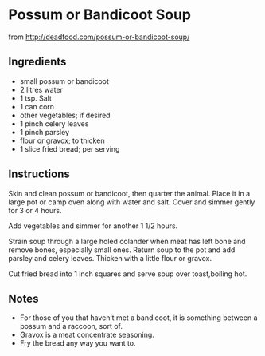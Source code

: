# Possum or Bandicoot Soup

from http://deadfood.com/possum-or-bandicoot-soup/

## Ingredients
* small possum or bandicoot
* 2 litres water
* 1 tsp. Salt
* 1 can corn
* other vegetables; if desired
* 1 pinch celery leaves
* 1 pinch parsley
* flour or gravox; to thicken
* 1 slice fried bread; per serving

## Instructions
Skin and clean possum or bandicoot, then quarter the animal. Place it in a large pot or camp oven along with water and salt. Cover and simmer gently for 3 or 4 hours.

Add vegetables and simmer for another 1 1/2 hours.

Strain soup through a large holed colander when meat has left bone and remove bones, especially small ones. Return soup to the pot and add parsley and celery leaves. Thicken with a little flour or gravox.

Cut fried bread into 1 inch squares and serve soup over toast,boiling hot.

## Notes
* For those of you that haven’t met a bandicoot, it is something between a possum and a raccoon, sort of.
* Gravox is a meat concentrate seasoning.
* Fry the bread any way you want to.